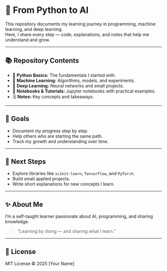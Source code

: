 # 🚀 From Python to AI

This repository documents my learning journey in programming, machine learning, and deep learning.  
Here, I share every step — code, explanations, and notes that help me understand and grow.

---

## 📚 Repository Contents

- 🐍 **Python Basics:** The fundamentals I started with.  
- 🤖 **Machine Learning:** Algorithms, models, and experiments.  
- 🧠 **Deep Learning:** Neural networks and small projects.  
- 🧩 **Notebooks & Tutorials:** Jupyter notebooks with practical examples.  
- 🗒️ **Notes:** Key concepts and takeaways.

---

## 🎯 Goals

- Document my progress step by step.  
- Help others who are starting the same path.  
- Track my growth and understanding over time.

---

## 🧭 Next Steps

- Explore libraries like `scikit-learn`, `TensorFlow`, and `PyTorch`.  
- Build small applied projects.  
- Write short explanations for new concepts I learn.

---

## ✨ About Me

I’m a self-taught learner passionate about AI, programming, and sharing knowledge.  
> “Learning by doing — and sharing what I learn.”

---

## 🧾 License

MIT License © 2025 [Your Name]
